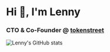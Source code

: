 <h1 align="left">Hi 👋, I'm Lenny</h1>
<h3 align="left">CTO & Co-Founder @ <a href="https://tokenstreet.com/">tokenstreet</a></h3>

![Lenny's GitHub stats](https://github-readme-stats.vercel.app/api?username=lennycampino&count_private=true&show_icons=true&theme=dark)
